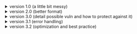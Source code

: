 <details>
  <summary>version 1.0 (a little bit messy)</summary>

on server side:

- declare and initialize bind_addr
- declare and initialize bind_port
<details>
  <summary> func main: </summary>

  - declare server tcp file descriptor
  - call create socket and initialize tcp fd with return value from this func
  - checking error after calling create socket
  - start event loop and pass the tcp fd as param
  - close tcp fd and exit program
</details>

<details>
  <summary> func create socket that return tcp fd: </summary>

  - declare the server socket address with struct sockaddr_in
  - declare the ret variable for error handling
  - declare tcp file descriptor to handle socket
  - intialize the tcp fd with return value from calling socket syscall
    - passing address family IPv4 (AF_INET) constant as first param
    - passing socket type tcp (SOCK_STREAM) constant as second param
    - passing internet protocol type (IPPROTO_TCP) constant as third param
  - checking error after create socket and return -1 if error
  - initialize `socketaddr_in` with memset
  - assign AF_INET (address family for IPv4) constant to sin_family property from `socketaddr_in`
  - convert bind address string to binary - with help of func inet_pton from library
    - assign `socketaddr_in.sin_addr` by passing the `socketaddr_in.sin_addr` as third parameter to inet_pton
  - check for error from return value of inet_pton
  - if error, close the tcp fd and return -1
  - convert bind port's byte order to big endian with func htons and assign `socketaddr_in.sin_port` from return value of htons
  - binding with bind syscall
    - assign ret var from return value of bind
    - casting the struct `socketaddr_in` to generic struct `socketaddr`
  - check for error, if error close the tcp fd and return -1
  - listen to incoming request by calling listen syscall and assign ret var from return value of listen
  - check for error, if error close the tcp fd and return -1
  - return tcp fd
</details>

<details>
  <summary> func start event loop </summary>

  - declare ret var
  - loop with while
    - initialize ret var with return value from run_event_loop func
      - pass tcp fd as parameter of run_event_loop
    - check for an error or exit signal, and break if the conditions are met
</details>

<details>
  <summary> func run event loop </summary>

  - declare the client socket address with struct sockaddr_in
  - declare the address length with socklen_t
  - declare the client tcp fd
  - optional section
    - declare the client address in the form of string
    - declare client port
  - initialize address length with `sizeof(socklen_t)`
  - waiting for connection from client by accept func from syscall

    - casting the struct `socketaddr_in` to generic struct `socketaddr`
    - passing tcp fd as first param
    - passing generic sockaddr as second param
    - passing address length as third param

  - initialize client fd by return value from accept
  - check error by client fd and return -1 if error
  - optional section

    - use inet_ntop and ntohs to make the data readable on your machine/host
    - and printf the result of inet_ntop and ntohs

  - call receive data func
    - pass the client fd as param
  - close the client fd
  - return 0 if there's no error
</details>

<details>
  <summary> func receive data </summary>

  - declare pointer data with simple custom protocol from struct data
  - declare ret var for checking purposes
  - allocate pointer data with malloc
  - checking malloc error
  - do a looping with while
    - waiting message from client with recv syscall
    - initialize ret var with return value from recv
    - check error, break if error
    - check if client disconnected, break if disconnected
    - call interpret message (to interpret client message)
      - pass pointer data
    - call get input and send
      - pass client fd and pointer data
      - check for return value
        - if true then break the loop
  - free the data memory
</details>

on both-side:

- declare and initialize struct `data` as super simple protocol
<details>
  <summary> func interpret message </summary>
  
  - assign len with ordered byte from htons
  - add null char from msg to terminate string
  - then you be able to print the client msg
</details>

<details>
  <summary> func get input and send </summary>
  
  - declare len var to store msg length
  - call fgets to enter the message from stdin
    - pass msg as first param
    - and the size of msg as second param
    - and the source (stdin)
    - check the return value
      - if false (indicate EOF) return -1
  - count length msg with strlen and assign it to len var
  - check the last index of msg with \n char
    - assign last index of msg with null to terminate string
    - decrement len var
  - check if the msg is empty (len var eq 0)
    - return 0 (don't send data to dest)
  - if msg exit return -1
  - reorder byte of len with htons
  - call send data to dest
    - passing dest fd
    - passing pointer data
  - return 0 to continue iterate the loop
</details>

<details>
  <summary> func send data to dest </summary>
  
  - declare ret for checking
  - call send syscall
    - initialize ret with return value
    - pass the proper param
  - check if ret var indicate error
    - return -1 if error
  - return 0 if not
</details>

on client:

- declare and initialize server_addr
- declare and initialize server_port
<details>
  <summary> func main </summary>
  
  - kurang lebih sama kek server
</details>

<details>
  <summary> func create_socket_and_connect </summary>
  
  - kurang lebih sama kek server
  - but instead of create, bind, and listen. just create and connect
</details>

<details>
  <summary> func start_chat </summary>
  
  - event loop happens here
</details>

additional function from lib:

- inet_pton presentation to network | string to binary
- inet_ntop binary to string
- htons manipulate endianness

</details>

<details>
  <summary>version 2.0 (better format)</summary>

  ## This software consists of client and server, whereas the server act as (...) and client act as (...)

  ### how it works

  <details>
    <summary>general</summary>

  - define simple protocol to construct the packet.

  </details>

  <details>
    <summary>on the client side</summary>

  - setup client
    - create FD with socket
    - connect to the server
  - initialize needed data
  - start event loop
    - get input from user and store it
      - construct the packet to be sent 
      - send the packet to the server
    - receive message from other client through server
      - decode/transform/extact/whatever the packet
      - read it

  </details>

  <details>
    <summary>on the server side</summary>

  - setup server
    - create FD with socket
    - bind the port
    - start listen the incoming request
  - initialize needed data
  - start event loop
    - accept connection from the first request on queue
    - receive the payload data (packet message)
      - decode/transform/extact/whatever the packet
      - read it and store to history chat
      - send the packet to other clients (broadcast)
  </details>
  <hr/>
</details>

<details>
  <summary>version 3.0 (detail possible vuln and how to protect against it)</summary>
  coming soon.
</details>

<details>
  <summary>version 3.1 (error handling)</summary>

  - funfact: it's a little bit unique that both server and client dispatch the disconnect event on recv syscall, so we need to handle it to prevent infinite loop
  - somehow, if the client sends an invalid packet multiple times, it will cause a recv error (bad address). Therefore, immediately force the server to shutdown, so you need to close the sender connection to protect against it
</details>

<details>
  <summary>version 3.2 (optimization and best practice)</summary>
  
  ### key takeaways
  - memory management
    - memory layouting
    - choose the right data structure
</details>